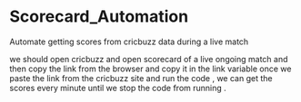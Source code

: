 # Scorecard_Automation
Automate getting scores from cricbuzz data during a live match


we should open cricbuzz and open scorecard of a live ongoing match and then copy the link from the browser and copy it in the link variable
once we paste the link from the cricbuzz site and run the code , we can get the scores every minute until we stop the code from running .
